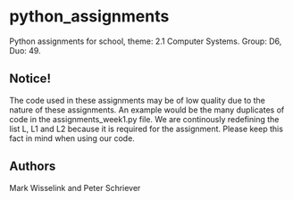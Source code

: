# python_assignments
Python assignments for school, theme: 2.1 Computer Systems. Group: D6, Duo: 49.

## Notice!
The code used in these assignments may be of low quality due to the nature of these assignments. An example would be the many duplicates of code in the assignments_week1.py file. We are continously redefining the list L, L1 and L2 because it is required for the assignment. Please keep this fact in mind when using our code.

## Authors
Mark Wisselink and Peter Schriever
